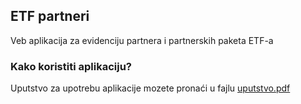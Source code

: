 <h2>ETF partneri</h2>


<p>Veb aplikacija za evidenciju partnera i partnerskih paketa ETF-a</p>


<h3>Kako koristiti aplikaciju?</h3>


Uputstvo za upotrebu aplikacije mozete pronaći u fajlu [uputstvo.pdf](uputstvo.pdf)

